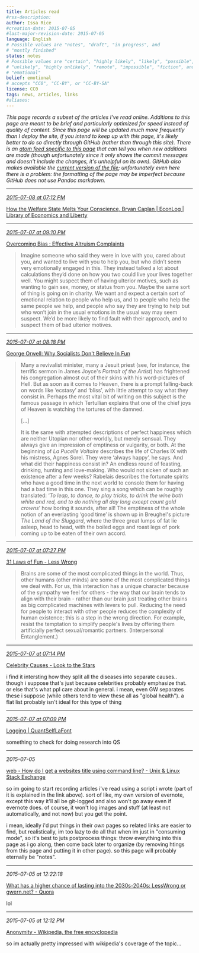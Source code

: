 ```yaml
---
title: Articles read
#rss-description: 
author: Issa Rice
#creation-date: 2015-07-05
#last-major-revision-date: 2015-07-05
language: English
# Possible values are "notes", "draft", "in progress", and
# "mostly finished"
status: notes
# Possible values are "certain", "highly likely", "likely", "possible",
# "unlikely", "highly unlikely", "remote", "impossible", "fiction", and
# "emotional"
belief: emotional
# accepts "CC0", "CC-BY", or "CC-BY-SA"
license: CC0
tags: news, articles, links
#aliases: 
---
```


*This page records a subset of the articles I've read online. Additions
to this page are meant to be brief and particularly optimized for speed
instead of quality of content. Since this page will be updated much more
frequently than I deploy the site, if you intend to keep up with this
page, it's likely better to do so directly through GitHub (rather than
through this site). There is an [atom feed specific to this
page][gh_atom] that can tell you when new additions are made (though
unfortunately since it only shows the commit messages and doesn't
include the changes, it's unhelpful on its own). GitHub also makes
available the [current version of the file][gh_curr]; unfortunately even
here there is a problem: the formatting of the page may be imperfect
because GitHub does not use Pandoc markdown.*

[gh_atom]: https://github.com/riceissa/issarice.com/commits/master/wiki/articles-read.md.atom
[gh_curr]: https://github.com/riceissa/issarice.com/blob/master/wiki/articles-read.md

<!--
    The line below *must* be the third line in this file containing
    just three hyphens.
-->

---


*<a href="#2015-07-08-at-07-12-pm" id=2015-07-08-at-07-12-pm>2015-07-08 at 07:12 PM</a>*

[How the Welfare State Melts Your Conscience, Bryan Caplan | EconLog | Library of Economics and Liberty](http://econlog.econlib.org/archives/2015/07/how_the_welfare_1.html)




---



*<a href="#2015-07-07-at-09-10-pm" id=2015-07-07-at-09-10-pm>2015-07-07 at 09:10 PM</a>*

[Overcoming Bias : Effective Altruism Complaints](http://www.overcomingbias.com/2015/07/effective-altruism-complaints.html)

> Imagine someone who said they were in love with you, cared about you,
> and wanted to live with you to help you, but who didn’t seem very
> emotionally engaged in this. They instead talked a lot about
> calculations they’d done on how you two could live your lives together
> well. You might suspect them of having ulterior motives, such as
> wanting to gain sex, money, or status from you. Maybe the same sort of
> thing is going on in charity. We want and expect a certain sort of
> emotional relation to people who help us, and to people who help the
> same people we help, and people who say they are trying to help but
> who won’t join in the usual emotions in the usual way may seem
> suspect. We’d be more likely to find fault with their approach, and to
> suspect them of bad ulterior motives.

---



*<a href="#2015-07-07-at-08-18-pm" id=2015-07-07-at-08-18-pm>2015-07-07 at 08:18 PM</a>*

[George Orwell: Why Socialists Don't Believe In Fun](http://www.orwell.ru/library/articles/socialists/english/e_fun)


> Many a revivalist minister, many a Jesuit priest (see, for instance, the
> terrific sermon in James Joyce's *Portrait of the Artist*) has
> frightened his congregation almost out of their skins with his
> word-pictures of Hell. But as soon as it comes to Heaven, there is a
> prompt falling-back on words like ‘ecstasy’ and ‘bliss’, with little
> attempt to say what they consist in. Perhaps the most vital bit of
> writing on this subject is the famous passage in which Tertullian
> explains that one of the chief joys of Heaven is watching the tortures
> of the damned.
>
> [...]
>
> It is the same with attempted descriptions of perfect happiness which
> are neither Utopian nor other-worldly, but merely sensual. They always
> give an impression of emptiness or vulgarity, or both. At the beginning
> of *La Pucelle Voltaire* describes the life of Charles IX with his
> mistress, Agnes Sorel. They were ‘always happy’, he says. And what did
> their happiness consist in? An endless round of feasting, drinking,
> hunting and love-making. Who would not sicken of such an existence after
> a few weeks? Rabelais describes the fortunate spirits who have a good
> time in the next world to console them for having had a bad time in this
> one. They sing a song which can be roughly translated: ‘*To leap, to
> dance, to play tricks, to drink the wine both white and red, and to do
> nothing all day long except count gold crowns*’ how boring it sounds,
> after all! The emptiness of the whole notion of an everlasting ‘good
> time’ is shown up in Breughel's picture *The Land of the Sluggard*,
> where the three great lumps of fat lie asleep, head to head, with the
> boiled eggs and roast legs of pork coming up to be eaten of their own
> accord.

---



*<a href="#2015-07-07-at-07-27-pm" id=2015-07-07-at-07-27-pm>2015-07-07 at 07:27 PM</a>*

[31 Laws of Fun - Less Wrong](http://lesswrong.com/lw/y0/31_laws_of_fun/)

> Brains are some of the most complicated things in the world.  Thus,
> other humans (other minds) are some of the most complicated things we
> deal with.  For us, this interaction has a unique character because of
> the sympathy we feel for others - the way that our brain tends to
> align with their brain - rather than our brain just treating other
> brains as big complicated machines with levers to pull.  Reducing the
> need for people to interact with other people reduces the complexity
> of human existence; this is a step in the wrong direction.  For
> example, resist the temptation to simplify people's lives by offering
> them artificially perfect sexual/romantic partners. (Interpersonal
> Entanglement.)

---



*<a href="#2015-07-07-at-07-14-pm" id=2015-07-07-at-07-14-pm>2015-07-07 at 07:14 PM</a>*

[Celebrity Causes - Look to the Stars](https://www.looktothestars.org/cause)

i find it intersting how they split all the diseases into separate
causes.. though i suppose that's just because celebrities probably
emphasize that. or else that's what ppl care about in general. i mean,
even GW separates these i suppose (while others tend to view these all
as "global health"). a flat list probably isn't ideal for this type of
thing

---



*<a href="#2015-07-07-at-07-09-pm" id=2015-07-07-at-07-09-pm>2015-07-07 at 07:09 PM</a>*

[Logging | QuantSelfLaFont](http://quantselflafont.com/category/logging/)

something to check for doing research into QS


---


*2015-07-05*

[web - How do I get a websites title using command line? - Unix & Linux Stack Exchange](https://unix.stackexchange.com/questions/103252/how-do-i-get-a-websites-title-using-command-line)

so im going to start recording articles i've read using a script i wrote
(part of it is explained in the link above). sort of like, my own
version of evernote, except this way it'll all be git-logged and also
won't go away even if evernote does. of course, it won't log images and
stuff (at least not automatically, and not now) but you get the point.

i mean, ideally i'd put things in their *own* pages so related links are
easier to find, but realistically, im too lazy to do all that when im
just in "consuming mode", so it's best to juts postprocess things: throw
everything into this page as i go along, then come back later to
organize (by removing htings from this page and putting it in other
page). so this page will probably eternally be "notes".

---

*2015-07-05 at 12:22:18*

[What has a higher chance of lasting into the 2030s-2040s: LessWrong or gwern.net? - Quora](https://www.quora.com/Less-Wrong/What-has-a-higher-chance-of-lasting-into-the-2030s-2040s-LessWrong-or-gwern-net)

lol

---

*2015-07-05 at 12:12 PM*

[Anonymity - Wikipedia, the free encyclopedia](https://en.wikipedia.org/wiki/Anonymity)

so im actually pretty impressed with wikipedia's coverage of the topic...
